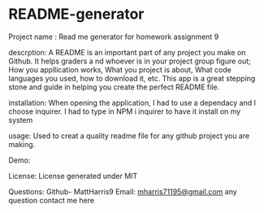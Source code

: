 # README-generator
Project name : Read me generator for homework assignment 9


descrption: A README is an important part of any project you make on Github.  It helps graders a
nd whoever is in your project group figure out; How you appllication works, What you project is about, What code languages you 
used, how to download it, etc.  This app is a great stepping stone and guide in helping you create the perfect README file.

installation:
When opening the application, I had to use a dependacy and I choose inquirer.  I had to type in NPM i inquirer to have it install on my system

usage: Used to creat a quality readme file for any github project you are making.


Demo:


License: 
License generated under MIT

Questions:
Github- MattHarris9
Email: mharris71195@gmail.com
any question contact me here
